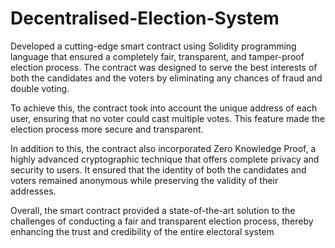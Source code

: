 # Decentralised-Election-System
Developed a cutting-edge smart contract using Solidity programming language that ensured a completely fair, transparent, and tamper-proof election process. The contract was designed to serve the best interests of both the candidates and the voters by eliminating any chances of fraud and double voting.

To achieve this, the contract took into account the unique address of each user, ensuring that no voter could cast multiple votes. This feature made the election process more secure and transparent.

In addition to this, the contract also incorporated Zero Knowledge Proof, a highly advanced cryptographic technique that offers complete privacy and security to users. It ensured that the identity of both the candidates and voters remained anonymous while preserving the validity of their addresses.

Overall, the smart contract provided a state-of-the-art solution to the challenges of conducting a fair and transparent election process, thereby enhancing the trust and credibility of the entire electoral system
